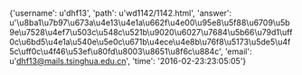 {'username': u'dhf13', 'path': u'wd1142/1142.html', 'answer': u'\u8ba1\u7b97\u673a\u4e13\u4e1a\u662f\u4e00\u95e8\u5f88\u6709\u5b9e\u7528\u4ef7\u503c\u548c\u521b\u9020\u6027\u7684\u5b66\u79d1\uff0c\u6bd5\u4e1a\u540e\u5e0c\u671b\u4ece\u4e8b\u76f8\u5173\u5de5\u4f5c\uff0c\u4f46\u53ef\u80fd\u8003\u8651\u8f6c\u884c', 'email': u'dhf13@mails.tsinghua.edu.cn', 'time': '2016-02-23:23:05:05'}